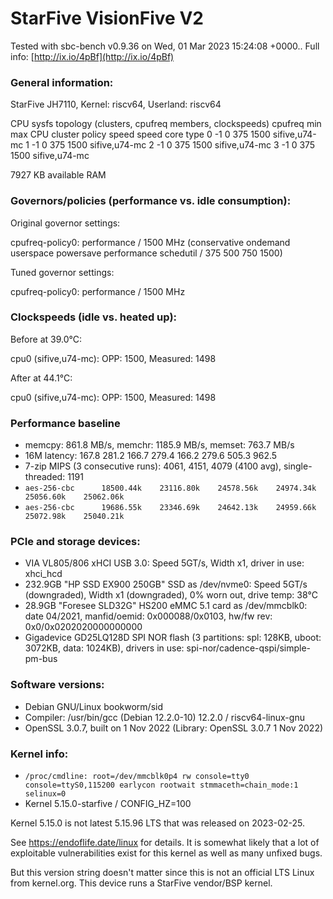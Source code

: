 # StarFive VisionFive V2

Tested with sbc-bench v0.9.36 on Wed, 01 Mar 2023 15:24:08 +0000.. Full info: [http://ix.io/4pBf](http://ix.io/4pBf)

### General information:

   StarFive JH7110, Kernel: riscv64, Userland: riscv64

   CPU sysfs topology (clusters, cpufreq members, clockspeeds)
                    cpufreq   min    max
    CPU    cluster  policy   speed  speed   core type
     0       -1        0      375    1500   sifive,u74-mc
     1       -1        0      375    1500   sifive,u74-mc
     2       -1        0      375    1500   sifive,u74-mc
     3       -1        0      375    1500   sifive,u74-mc

7927 KB available RAM

### Governors/policies (performance vs. idle consumption):

Original governor settings:

   cpufreq-policy0: performance / 1500 MHz (conservative ondemand userspace powersave performance schedutil / 375 500 750 1500)

Tuned governor settings:

   cpufreq-policy0: performance / 1500 MHz

### Clockspeeds (idle vs. heated up):

Before at 39.0°C:

   cpu0 (sifive,u74-mc): OPP: 1500, Measured: 1498 

After at 44.1°C:

   cpu0 (sifive,u74-mc): OPP: 1500, Measured: 1498 

### Performance baseline

 * memcpy: 861.8 MB/s, memchr: 1185.9 MB/s, memset: 763.7 MB/s
 * 16M latency: 167.8 281.2 166.7 279.4 166.2 279.6 505.3 962.5 
 * 7-zip MIPS (3 consecutive runs): 4061, 4151, 4079 (4100 avg), single-threaded: 1191
 * `aes-256-cbc      18500.44k    23116.80k    24578.56k    24974.34k    25056.60k    25062.06k`
 * `aes-256-cbc      19686.55k    23346.69k    24642.13k    24959.66k    25072.98k    25040.21k`

### PCIe and storage devices:

 * VIA VL805/806 xHCI USB 3.0: Speed 5GT/s, Width x1, driver in use: xhci_hcd
 * 232.9GB "HP SSD EX900 250GB" SSD as /dev/nvme0: Speed 5GT/s (downgraded), Width x1 (downgraded), 0% worn out, drive temp: 38°C
 * 28.9GB "Foresee SLD32G" HS200 eMMC 5.1 card as /dev/mmcblk0: date 04/2021, manfid/oemid: 0x000088/0x0103, hw/fw rev: 0x0/0x0202020000000000
 * Gigadevice GD25LQ128D SPI NOR flash (3 partitions: spl: 128KB, uboot: 3072KB, data: 1024KB), drivers in use: spi-nor/cadence-qspi/simple-pm-bus

### Software versions:

 * Debian GNU/Linux bookworm/sid
 * Compiler: /usr/bin/gcc (Debian 12.2.0-10) 12.2.0 / riscv64-linux-gnu
 * OpenSSL 3.0.7, built on 1 Nov 2022 (Library: OpenSSL 3.0.7 1 Nov 2022)    

### Kernel info:

 * `/proc/cmdline: root=/dev/mmcblk0p4 rw console=tty0 console=ttyS0,115200 earlycon rootwait stmmaceth=chain_mode:1 selinux=0`
 * Kernel 5.15.0-starfive / CONFIG_HZ=100

Kernel 5.15.0 is not latest 5.15.96 LTS that was released on 2023-02-25.

See https://endoflife.date/linux for details. It is somewhat likely that
a lot of exploitable vulnerabilities exist for this kernel as well as many
unfixed bugs.

But this version string doesn't matter since this is not an official LTS Linux
from kernel.org. This device runs a StarFive vendor/BSP kernel.

